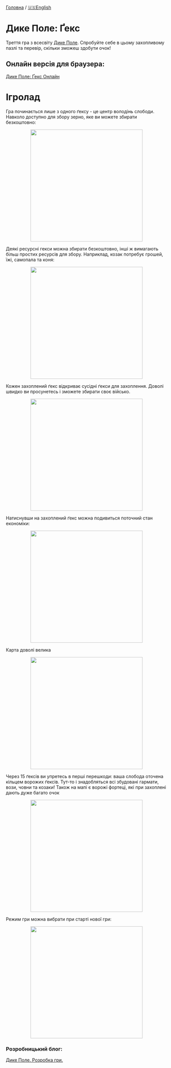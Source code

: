 [Головна](../) / [🇺🇸English](index_en.md)

# Дике Поле: Ґекс

Треття гра з всесвіту [Дике Поле](https://locadeserta.com). Спробуйте себе в цьому захопливому пазлі та перевір, скільки зможеш здобути очок!

## Онлайн версія для браузера:

[Дике Поле: Ґекс Онлайн](https://locadeserta.com/hex)

# Ігролад
Гра починається лише з одного ґексу - це центр володінь слободи. Навколо доступно для збору зерно, яке ви можете збирати безкоштовно:

<p align="center">
 <img src="./images/uk/start.png" width="350">
</p>

Деякі ресурсні гекси можна збирати безкоштовно, інші ж вимагають більш простих ресурсів для збору. Наприклад, козак потребує грошей, їжі, самопала та коня:

<p align="center">
 <img src="./images/uk/cossack_tile.png" width="350">
</p>

Кожен захоплений ґекс відкриває сусідні ґекси для захоплення. Доволі швидко ви просунетесь і зможете збирати своє військо.

<p align="center">
 <img src="./images/uk/medium.png" width="350">
</p>

Натиснувши на захоплений ґекс можна подивиться поточний стан економіки:

<p align="center">
 <img src="./images/uk/stock.png" width="350">
</p>

Карта доволі велика

<p align="center">
 <img src="./images/uk/bigger.png" width="350">
</p>

Через 15 ґексів ви упретесь в перші перешкоди: ваша слобода оточена кільцем ворожих ґексів. Тут-то і знадобляться всі збудовані гармати, вози, човни та козаки! Також на мапі є ворожі фортеці, які при захоплені дають дуже багато очок

<p align="center">
 <img src="./images/uk/walls.png" width="350">
</p>


Режим гри можна вибрати при старті нової гри:

<p align="center">
 <img src="./images/uk/settings.png" width="350">
</p>


### Розробницький блог:

[Дике Поле. Розробка гри.](https://hashnode.com/series/dike-pole-sloboda-ckhbo21jw04sto0s1e99rhld0)